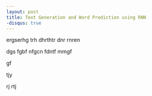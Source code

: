 ```yaml
---
layout: post
title: Text Generation and Word Prediction using RNN
-disqus: true
---
```


ergserhg
trh
dhrthtr
dnr
rnren

dgs
fgbf
nfgcn
fdntf
mmgf


gf



tjy

rj
rtj
